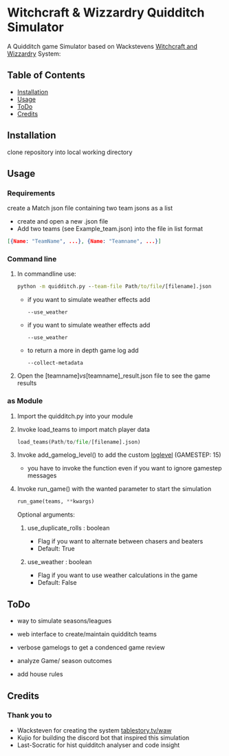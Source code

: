 # Witchcraft & Wizzardry Quidditch Simulator

A Quidditch game Simulator based on Wackstevens [Witchcraft and Wizzardry](tablestory.tv/waw) System:

## Table of Contents

- [Installation](#installation)
- [Usage](#usage)
- [ToDo](#todo)
- [Credits](#credits)

## Installation

clone repository into local working directory

## Usage

### Requirements

create a Match json file containing two team jsons as a list

+ create and open a new .json file
+ Add two teams (see Example_team.json) into the file in list format
```json
[{Name: "TeamName", ...}, {Name: "Teamname", ...}]
```

### Command line


1. In commandline use:

    ```cmd
    python -m quidditch.py --team-file Path/to/file/[filename].json
    ```
    + if you want to simulate weather effects add
        ```
        --use_weather
        ```

    + if you want to simulate weather effects add
        ```
        --use_weather
        ```
    
    + to return a more in depth game log add
        ```
        --collect-metadata
        ```

2. Open the [teamname]_vs_[teamname]_result.json file to see the game results

### as Module

1. Import the quidditch.py into your module
2. Invoke load_teams to import match player data
    ```python
    load_teams(Path/to/file/[filename].json)
    ```
3. Invoke add_gamelog_level() to add the custom [loglevel](https://docs.python.org/3/library/logging.html#logging-levels) (GAMESTEP: 15)
    + you have to invoke the function even if you want to ignore gamestep messages

4. Invoke run_game() with the wanted parameter to start the simulation
    ```python
    run_game(teams, **kwargs)
    ```
    Optional arguments:
    1. use_duplicate_rolls : boolean
        + Flag if you want to alternate between chasers and beaters
        + Default: True 

    2. use_weather : boolean
        + Flag if you want to use weather calculations in the game 
        + Default: False


## ToDo

+ way to simulate seasons/leagues

+ web interface to create/maintain quidditch teams

+ verbose gamelogs to get a condenced game review

+ analyze Game/ season outcomes

+ add house rules

## Credits

### Thank you to
+ Wacksteven for creating the system [tablestory.tv/waw](tablestory.tv/waw)
+ Kujio for building the discord bot that inspired this simulation
+ Last-Socratic for hist quidditch analyser and code insight